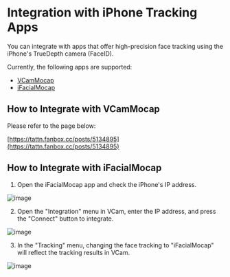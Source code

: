 # Integration with iPhone Tracking Apps

You can integrate with apps that offer high-precision face tracking using the iPhone's TrueDepth camera (FaceID).

Currently, the following apps are supported:

- [VCamMocap](https://tattn.fanbox.cc/posts/5134895)
- [iFacialMocap](https://www.ifacialmocap.com/home/japanese/)

## How to Integrate with VCamMocap
Please refer to the page below:

[https://tattn.fanbox.cc/posts/5134895](https://tattn.fanbox.cc/posts/5134895)

## How to Integrate with iFacialMocap

1. Open the iFacialMocap app and check the iPhone's IP address.

![image](https://github.com/vcamapp/docs/assets/8188636/7d8dd8cd-cb77-41e9-973f-bc95a6d5d9fb)

2. Open the "Integration" menu in VCam, enter the IP address, and press the "Connect" button to integrate.

![image](https://github.com/vcamapp/docs/assets/8188636/ac9e61bd-320d-431b-89df-f3c3ee2aedf0)

3. In the "Tracking" menu, changing the face tracking to "iFacialMocap" will reflect the tracking results in VCam.

![image](https://github.com/vcamapp/docs/assets/8188636/ab691d76-d628-423e-9af2-a85616dc368e)